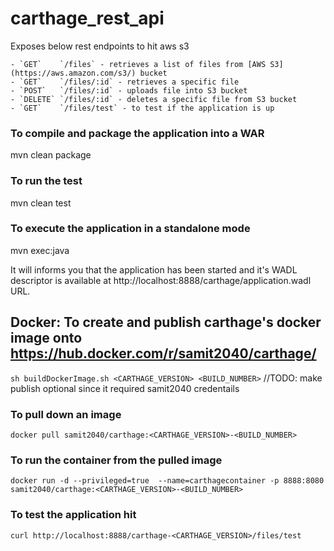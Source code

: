 # carthage_rest_api
Exposes below rest endpoints to hit aws s3

    - `GET`    `/files` - retrieves a list of files from [AWS S3](https://aws.amazon.com/s3/) bucket
    - `GET`    `/files/:id` - retrieves a specific file
    - `POST`   `/files/:id` - uploads file into S3 bucket
    - `DELETE` `/files/:id` - deletes a specific file from S3 bucket
    - `GET`    `/files/test` - to test if the application is up 
    
### To compile and package the application into a WAR
mvn clean package

### To run the test
mvn clean test

### To execute the application in a standalone mode
mvn exec:java

It will informs you that the application has been started and it's WADL descriptor is available at http://localhost:8888/carthage/application.wadl URL. 


## Docker: To create and publish carthage's docker image onto https://hub.docker.com/r/samit2040/carthage/
`sh buildDockerImage.sh <CARTHAGE_VERSION> <BUILD_NUMBER>` //TODO: make publish optional since it required samit2040 credentails 

### To pull down an image 
`docker pull samit2040/carthage:<CARTHAGE_VERSION>-<BUILD_NUMBER>`

### To run the container from the pulled image
`docker run -d --privileged=true  --name=carthagecontainer -p 8888:8080 samit2040/carthage:<CARTHAGE_VERSION>-<BUILD_NUMBER>`

### To test the application hit 
`curl http://localhost:8888/carthage-<CARTHAGE_VERSION>/files/test`
